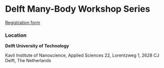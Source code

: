 Delft Many-Body Workshop Series
===============

[Registration form](https://forms.gle/jDEQiMaSQFHcg9b86)



### Location


**Delft University of Technology**

Kavli Institute of Nanoscience, 
Applied Sciences 22, 
Lorentzweg 1, 2628 CJ Delft, 
The Netherlands

